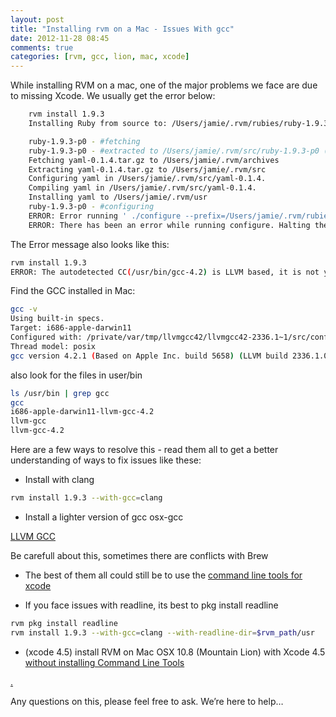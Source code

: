 ```yaml
---
layout: post
title: "Installing rvm on a Mac - Issues With gcc"
date: 2012-11-28 08:45
comments: true
categories: [rvm, gcc, lion, mac, xcode] 
---
```


While installing RVM on a mac, one of the major problems we face are due to missing Xcode. We usually get the error below:

```sh
    rvm install 1.9.3
    Installing Ruby from source to: /Users/jamie/.rvm/rubies/ruby-1.9.3-p0, this may take a while depending on your cpu(s)...

    ruby-1.9.3-p0 - #fetching 
    ruby-1.9.3-p0 - #extracted to /Users/jamie/.rvm/src/ruby-1.9.3-p0 (already extracted)
    Fetching yaml-0.1.4.tar.gz to /Users/jamie/.rvm/archives
    Extracting yaml-0.1.4.tar.gz to /Users/jamie/.rvm/src
    Configuring yaml in /Users/jamie/.rvm/src/yaml-0.1.4.
    Compiling yaml in /Users/jamie/.rvm/src/yaml-0.1.4.
    Installing yaml to /Users/jamie/.rvm/usr
    ruby-1.9.3-p0 - #configuring 
    ERROR: Error running ' ./configure --prefix=/Users/jamie/.rvm/rubies/ruby-1.9.3-p0 --enable-shared --disable-install-doc --with-libyaml-dir=/Users/jamie/.rvm/usr ', please read /Users/jamie/.rvm/log/ruby-1.9.3-p0/configure.log
    ERROR: There has been an error while running configure. Halting the installation.
```

The Error message also looks like this:

```sh
rvm install 1.9.3
ERROR: The autodetected CC(/usr/bin/gcc-4.2) is LLVM based, it is not yet fully supported by ruby and gems, please read `rvm requirements`, and set CC=/path/to/gcc .
```

Find the GCC installed in Mac:

```sh
gcc -v
Using built-in specs.
Target: i686-apple-darwin11
Configured with: /private/var/tmp/llvmgcc42/llvmgcc42-2336.1~1/src/configure --disable-checking --enable-werror --prefix=/Developer/usr/llvm-gcc-4.2 --mandir=/share/man --enable-languages=c,objc,c++,obj-c++ --program-prefix=llvm- --program-transform-name=/^[cg][^.-]*$/s/$/-4.2/ --with-slibdir=/usr/lib --build=i686-apple-darwin11 --enable-llvm=/private/var/tmp/llvmgcc42/llvmgcc42-2336.1~1/dst-llvmCore/Developer/usr/local --program-prefix=i686-apple-darwin11- --host=x86_64-apple-darwin11 --target=i686-apple-darwin11 --with-gxx-include-dir=/usr/include/c++/4.2.1
Thread model: posix
gcc version 4.2.1 (Based on Apple Inc. build 5658) (LLVM build 2336.1.00)
```

also look for the files in user/bin

```sh
ls /usr/bin | grep gcc
gcc
i686-apple-darwin11-llvm-gcc-4.2
llvm-gcc
llvm-gcc-4.2
```

Here are a few ways to resolve this - read them all to get a better understanding of ways to fix issues like these:

- Install with clang

```sh
rvm install 1.9.3 --with-gcc=clang
```

- Install a lighter version of gcc osx-gcc

[LLVM GCC](https://github.com/kennethreitz/osx-gcc-installer/downloads )

Be carefull about this, sometimes there are conflicts with Brew

- The best of them all could still be to use the [command line tools for xcode](https://developer.apple.com/downloads/index.action)

- If you face issues with readline, its best to pkg install readline

```sh
rvm pkg install readline 
rvm install 1.9.3 --with-gcc=clang --with-readline-dir=$rvm_path/usr
```

- (xcode 4.5) install RVM on Mac OSX 10.8 (Mountain Lion) with Xcode 4.5 [without installing Command Line Tools](https://gist.github.com/3789921)


[.](http://stackoverflow.com/questions/8032824/cant-install-ruby-under-lion-with-rvm-gcc-issues)

Any questions on this, please feel free to ask. We’re here to help…
